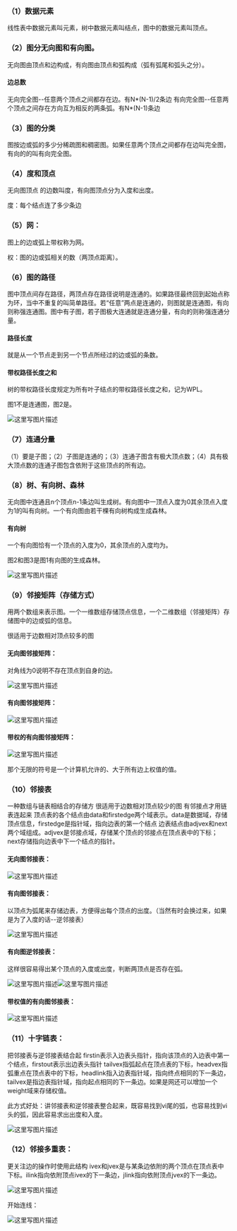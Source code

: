 ### （1）数据元素

线性表中数据元素叫元素，树中数据元素叫结点，图中的数据元素叫顶点。

### （2）图分无向图和有向图。

无向图由顶点和边构成，有向图由顶点和弧构成（弧有弧尾和弧头之分）。

#### 边总数

无向完全图--任意两个顶点之间都存在边。有N*(N-1)/2条边
有向完全图--任意两个顶点之间存在方向互为相反的两条弧。有N*(N-1)条边

### （3）图的分类

图按边或弧的多少分稀疏图和稠密图。如果任意两个顶点之间都存在边叫完全图，有向的的叫有向完全图。

### （4）度和顶点

无向图顶点 的边数叫度，有向图顶点分为入度和出度。

度：每个结点连了多少条边

### （5）网：

图上的边或弧上带权称为网。

权：图的边或弧相关的数（两顶点距离）。

### （6）图的路径

图中顶点间存在路径，两顶点存在路径说明是连通的。如果路径最终回到起始点称为环，当中不重复的叫简单路径。若“任意”两点是连通的，则图就是连通图，有向则称强连通图。图中有子图，若子图极大连通就是连通分量，有向的则称强连通分量。

#### 路径长度

就是从一个节点走到另一个节点所经过的边或弧的条数。

#### 带权路径长度之和

树的带权路径长度规定为所有叶子结点的带权路径长度之和，记为WPL。

图1不是连通图，图2是。

![这里写图片描述](http://img.blog.csdn.net/20170424152234114?watermark/2/text/aHR0cDovL2Jsb2cuY3Nkbi5uZXQvSmFja19fRnJvc3Q=/font/5a6L5L2T/fontsize/400/fill/I0JBQkFCMA==/dissolve/70/gravity/SouthEast)
### （7）连通分量

（1）要是子图；（2）子图是连通的；（3）连通子图含有极大顶点数；（4）具有极大顶点数的连通子图包含依附于这些顶点的所有边。

### （8）树、有向树、森林

无向图中连通且n个顶点n-1条边叫生成树。有向图中一顶点入度为0其余顶点入度为1的叫有向树。一个有向图由若干棵有向树构成生成森林。

#### 有向树

一个有向图恰有一个顶点的入度为0，其余顶点的入度均为。

图2和图3是图1有向图的生成森林。

![这里写图片描述](http://img.blog.csdn.net/20170424152641120?watermark/2/text/aHR0cDovL2Jsb2cuY3Nkbi5uZXQvSmFja19fRnJvc3Q=/font/5a6L5L2T/fontsize/400/fill/I0JBQkFCMA==/dissolve/70/gravity/SouthEast)
### （9）邻接矩阵（存储方式）

用两个数组来表示图。一个一维数组存储顶点信息，一个二维数组（邻接矩阵）存储图中的边或弧的信息。

很适用于边数相对顶点较多的图

#### 无向图邻接矩阵：
对角线为0说明不存在顶点到自身的边。

![这里写图片描述](http://img.blog.csdn.net/20170424155048714?watermark/2/text/aHR0cDovL2Jsb2cuY3Nkbi5uZXQvSmFja19fRnJvc3Q=/font/5a6L5L2T/fontsize/400/fill/I0JBQkFCMA==/dissolve/70/gravity/SouthEast)
#### 有向图邻接矩阵：
![这里写图片描述](http://img.blog.csdn.net/20170424155225076?watermark/2/text/aHR0cDovL2Jsb2cuY3Nkbi5uZXQvSmFja19fRnJvc3Q=/font/5a6L5L2T/fontsize/400/fill/I0JBQkFCMA==/dissolve/70/gravity/SouthEast)
#### 带权的有向图邻接矩阵：
![这里写图片描述](http://img.blog.csdn.net/20170424155342172?watermark/2/text/aHR0cDovL2Jsb2cuY3Nkbi5uZXQvSmFja19fRnJvc3Q=/font/5a6L5L2T/fontsize/400/fill/I0JBQkFCMA==/dissolve/70/gravity/SouthEast)

那个无限的符号是一个计算机允许的、大于所有边上权值的值。

### （10）邻接表

一种数组与链表相结合的存储方
很适用于边数相对顶点较少的图
有邻接点才用链表连起来
顶点表的各个结点由data和firstedge两个域表示。data是数据域，存储顶点信息，firstedge是指针域，指向边表的第一个结点
边表结点由adjvex和next两个域组成。adjvex是邻接点域，存储某个顶点的邻接点在顶点表中的下标；next存储指向边表中下一个结点的指针。

#### 无向图邻接表：
![这里写图片描述](http://img.blog.csdn.net/20170424160054097?watermark/2/text/aHR0cDovL2Jsb2cuY3Nkbi5uZXQvSmFja19fRnJvc3Q=/font/5a6L5L2T/fontsize/400/fill/I0JBQkFCMA==/dissolve/70/gravity/SouthEast)
#### 有向图邻接表：
以顶点为弧尾来存储边表，方便得出每个顶点的出度。（当然有时会换过来，如果是为了入度的话--逆邻接表）

![这里写图片描述](http://img.blog.csdn.net/20170424162244494?watermark/2/text/aHR0cDovL2Jsb2cuY3Nkbi5uZXQvSmFja19fRnJvc3Q=/font/5a6L5L2T/fontsize/400/fill/I0JBQkFCMA==/dissolve/70/gravity/SouthEast)
#### 有向图逆邻接表：
这样很容易得出某个顶点的入度或出度，判断两顶点是否存在弧。

![这里写图片描述](http://img.blog.csdn.net/20170424162603468?watermark/2/text/aHR0cDovL2Jsb2cuY3Nkbi5uZXQvSmFja19fRnJvc3Q=/font/5a6L5L2T/fontsize/400/fill/I0JBQkFCMA==/dissolve/70/gravity/SouthEast)![这里写图片描述](http://img.blog.csdn.net/20170424162615983?watermark/2/text/aHR0cDovL2Jsb2cuY3Nkbi5uZXQvSmFja19fRnJvc3Q=/font/5a6L5L2T/fontsize/400/fill/I0JBQkFCMA==/dissolve/70/gravity/SouthEast)
#### 带权值的有向图邻接表：
![这里写图片描述](http://img.blog.csdn.net/20170424163340868?watermark/2/text/aHR0cDovL2Jsb2cuY3Nkbi5uZXQvSmFja19fRnJvc3Q=/font/5a6L5L2T/fontsize/400/fill/I0JBQkFCMA==/dissolve/70/gravity/SouthEast)
### （11）十字链表：
把邻接表与逆邻接表结合起
firstin表示入边表头指针，指向该顶点的入边表中第一个结点，firstout表示出边表头指针
tailvex指弧起点在顶点表的下标，headvex指弧重点在顶点表中的下标，headlink指入边表指针域，指向终点相同的下一条边，tailvex是指边表指针域，指向起点相同的下一条边。如果是网还可以增加一个weight域来存储权值。

此方式好处：讲邻接表和逆邻接表整合起来，既容易找到vi尾的弧，也容易找到vi头的弧，因此容易求出出度和入度。

![这里写图片描述](http://img.blog.csdn.net/20170424170438302?watermark/2/text/aHR0cDovL2Jsb2cuY3Nkbi5uZXQvSmFja19fRnJvc3Q=/font/5a6L5L2T/fontsize/400/fill/I0JBQkFCMA==/dissolve/70/gravity/SouthEast)
### （12）邻接多重表：
更关注边的操作时使用此结构
ivex和jvex是与某条边依附的两个顶点在顶点表中下标。ilink指向依附顶点ivex的下一条边，jlink指向依附顶点jvex的下一条边。

![这里写图片描述](http://img.blog.csdn.net/20170424171759214?watermark/2/text/aHR0cDovL2Jsb2cuY3Nkbi5uZXQvSmFja19fRnJvc3Q=/font/5a6L5L2T/fontsize/400/fill/I0JBQkFCMA==/dissolve/70/gravity/SouthEast)

开始连线：

![这里写图片描述](http://img.blog.csdn.net/20170424171828460?watermark/2/text/aHR0cDovL2Jsb2cuY3Nkbi5uZXQvSmFja19fRnJvc3Q=/font/5a6L5L2T/fontsize/400/fill/I0JBQkFCMA==/dissolve/70/gravity/SouthEast)
